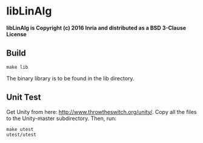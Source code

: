 libLinAlg
==============

__libLinAlg is Copyright (c) 2016 Inria and distributed as a BSD 3-Clause License__

Build
-------------

    make lib

The binary library is to be found in the lib directory.

Unit Test
--------------

Get Unity from here: http://www.throwtheswitch.org/unity/. Copy all the files to the Unity-master subdirectory. Then, run:

    make utest
    utest/utest
